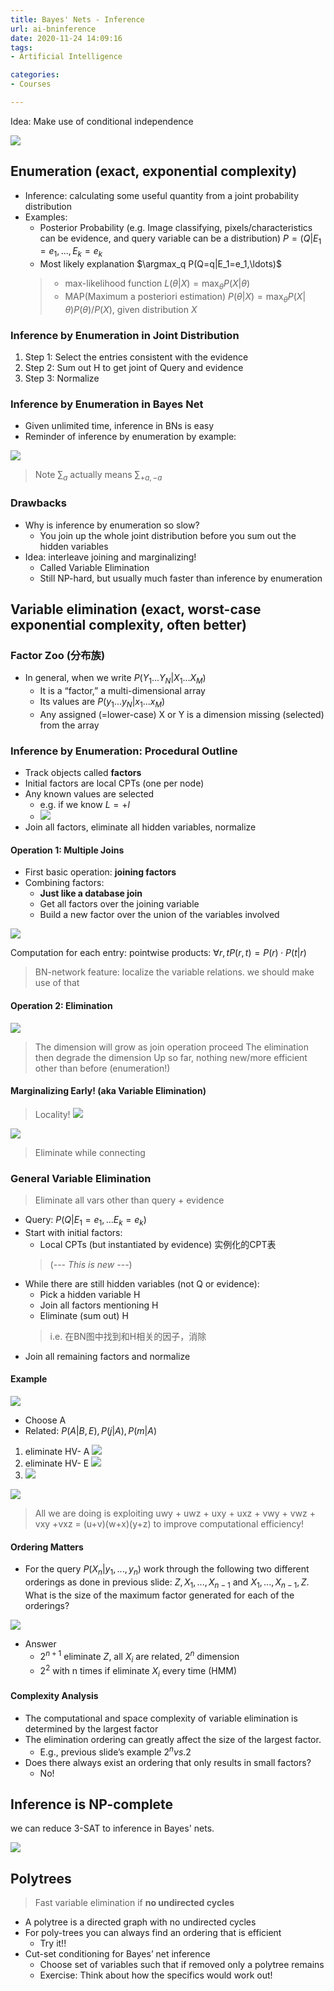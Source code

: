 ```yaml
---
title: Bayes' Nets - Inference
url: ai-bninference
date: 2020-11-24 14:09:16
tags: 
- Artificial Intelligence

categories: 
- Courses

---
```



<!--more-->



Idea: Make use of conditional independence

![](./img/11-24-14-14-13.png)



## Enumeration (exact, exponential complexity)

- Inference: calculating some useful quantity from a joint probability distribution
- Examples:
  - Posterior Probability (e.g. Image classifying, pixels/characteristics can be evidence, and query variable can be a distribution) $P=(Q|E_1=e_1,...,E_k=e_k$
  - Most likely explanation $\argmax_q P(Q=q|E_1=e_1,\ldots)$
  > - max-likelihood function $L(\theta|X)=\max_{\theta}P(X|\theta)$
  > - MAP(Maximum a posteriori estimation) $P(\theta|X)=\max_{\theta}P(X|\theta)P(\theta)/P(X)$, given distribution $X$

### Inference by Enumeration in Joint Distribution
1. Step 1: Select the entries consistent with the evidence
2. Step 2: Sum out H to get joint of Query and evidence
3. Step 3: Normalize

### Inference by Enumeration in Bayes Net
- Given unlimited time, inference in BNs is easy
- Reminder of inference by enumeration by example:

![](./img/11-24-14-34-55.png)
> Note $\sum_{a}$ actually means $\sum_{+a,-a}$

### Drawbacks
- Why is inference by enumeration so slow?
  - You join up the whole joint distribution before you sum out the hidden variables
- Idea: interleave joining and marginalizing!
  - Called Variable Elimination
  - Still NP-hard, but usually much faster than inference by enumeration

## Variable elimination (exact, worst-case exponential complexity, often better)

### Factor Zoo (分布族)

- In general, when we write $P(Y_1 ... Y_N | X_1 ... X_M)$
  - It is a “factor,” a multi-dimensional array
  - Its values are $P(y_1 ... y_N |x_1 ...x_M)$
  - Any assigned (=lower-case) X or Y is a dimension missing (selected) from the array

### Inference by Enumeration: Procedural Outline

- Track objects called **factors**
- Initial factors are local CPTs (one per node)
- Any known values are selected
  - e.g. if we know $L=+l$
  - ![](./img/11-24-15-06-51.png)
- Join all factors, eliminate all hidden variables, normalize

#### Operation 1: Multiple Joins

- First basic operation: **joining factors**
- Combining factors:
  - **Just like a database join**
  - Get all factors over the joining variable
  - Build a new factor over the union of the variables involved

![](./img/11-24-15-07-45.png)

Computation for each entry: pointwise products: $\forall r,t P(r,t)=P(r)\cdot P(t|r)$

> BN-network feature: localize the variable relations. we should make use of that

#### Operation 2: Elimination

![](./img/11-24-15-13-27.png)

> The dimension will grow as join operation proceed
> The elimination then degrade the dimension
> Up so far, nothing new/more efficient other than before (enumeration!)

#### Marginalizing Early! (aka Variable Elimination)
> Locality!
> ![](./img/11-24-15-16-17.png)

![](./img/11-24-15-16-33.png)

> Eliminate while connecting

### General Variable Elimination

> Eliminate all vars other than query + evidence

- Query: $P(Q|E_1=e_1,...E_k=e_k)$
- Start with initial factors:
  - Local CPTs (but instantiated by evidence) 实例化的CPT表
  > (*--- This is new ---*)
- While there are still hidden variables (not Q or evidence):
  - Pick a hidden variable H
  - Join all factors mentioning H 
  - Eliminate (sum out) H
  > i.e. 在BN图中找到和H相关的因子，消除
- Join all remaining factors and normalize

#### Example

![](./img/11-24-15-32-55.png)
- Choose A
- Related: $P(A|B,E),P(j|A),P(m|A)$
1. eliminate HV- A
   ![](./img/11-24-15-31-34.png)
2. eliminate HV- E
   ![](./img/11-24-15-32-37.png)
3. ![](./img/11-24-15-32-48.png)

![](./img/11-24-15-33-42.png)

> All we are doing is exploiting uwy + uwz + uxy + uxz + vwy + vwz + vxy +vxz = (u+v)(w+x)(y+z) to improve computational efficiency!

#### Ordering Matters

- For the query $P(X_n|y_1,...,y_n)$ work through the following two different orderings as done in previous slide: $Z, X_1, ..., X_{n-1}$ and $X_1, ..., X_{n-1}, Z$. What is the size of the maximum factor generated for each of the orderings?

![](./img/11-24-15-37-35.png)

- Answer
  - $2^{n+1}$ eliminate $Z$, all $X_i$ are related, $2^n$ dimension
  - $2^2$ with n times if eliminate $X_i$ every time (HMM)

#### Complexity Analysis

- The computational and space complexity of variable elimination is determined by the largest factor
- The elimination ordering can greatly affect the size of the largest factor. 
  - E.g., previous slide’s example $2^n vs. 2$
- Does there always exist an ordering that only results in small factors? 
  - No!

## Inference is NP-complete

we can reduce 3-SAT to inference in Bayes' nets.

![](./img/11-24-15-40-53.png)


## Polytrees

> Fast variable elimination
> if **no undirected cycles**


- A polytree is a directed graph with no undirected cycles
- For poly-trees you can always find an ordering that is efficient
  - Try it!!
- Cut-set conditioning for Bayes’ net inference
  - Choose set of variables such that if removed only a polytree remains 
  - Exercise: Think about how the specifics would work out!